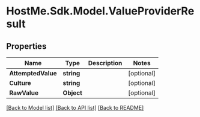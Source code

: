 # HostMe.Sdk.Model.ValueProviderResult
## Properties

Name | Type | Description | Notes
------------ | ------------- | ------------- | -------------
**AttemptedValue** | **string** |  | [optional] 
**Culture** | **string** |  | [optional] 
**RawValue** | **Object** |  | [optional] 

[[Back to Model list]](../README.md#documentation-for-models) [[Back to API list]](../README.md#documentation-for-api-endpoints) [[Back to README]](../README.md)

